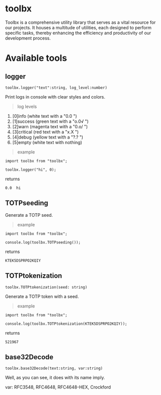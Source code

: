 # toolbx
Toolbx is a comprehensive utility library that serves as a vital resource for our projects. It houses a multitude of utilities, each designed to perform specific tasks, thereby enhancing the efficiency and productivity of our development process.

# Available tools

## logger

```toolbx.logger("text":string, log_level:number)```

Print logs in console with clear styles and colors.

> log levels

1. [0]info (white text with a "0.0 ")
2. [1]success (green text with a "o.0√ ")
3. [2]warn (magenta text with a "0.o/ ")
4. [3]critical (red text with a "x.X ")
5. [4]debug (yellow text with a "?.? ")
6. [5]empty (white text with nothing)

> example

```
import toolbx from "toolbx";

toolbx.logger("hi", 0);
```

returns

```
0.0  hi
```

## TOTPseeding

Generate a TOTP seed.

> example

```
import toolbx from "toolbx";

console.log(toolbx.TOTPseeding());
```

returns

```
KTEK5DSPRPO2KQIY
```

## TOTPtokenization

```toolbx.TOTPtokenization(seed: string)```

Generate a TOTP token with a seed.

> example

```
import toolbx from "toolbx";

console.log(toolbx.TOTPtokenization(KTEK5DSPRPO2KQIY));
```

returns

```
521967
```

## base32Decode

```toolbx.base32Decode(text:string, var:string)```

Well, as you can see, it does with its name imply.

var: RFC3548, RFC4648, RFC4648-HEX, Crockford